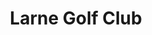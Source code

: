 ---
title: "Larne Golf Club"
address: "54, Ferris Bay Rd, Islandmagee, Larne, County Antrim BT40 3RT"
tel: "028 9338 2228"
county: "Antrim"
category: "Pitch And Putt"
type: "Content"
lat: "54.851432"
lng: "-5.780203"
---